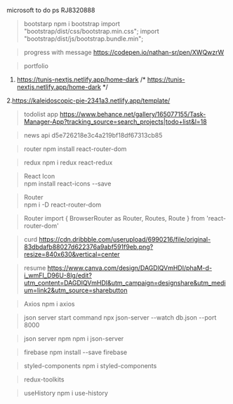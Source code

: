 microsoft to do ps RJ8320888

> bootstarp
npm i bootstrap
import "bootstrap/dist/css/bootstrap.min.css";
import "bootstrap/dist/js/bootstrap.bundle.min";

> progress with message
https://codepen.io/nathan-sr/pen/XWQwzrW 

> portfolio
1. https://tunis-nextjs.netlify.app/home-dark
/* https://tunis-nextjs.netlify.app/home-dark */

2.https://kaleidoscopic-pie-2341a3.netlify.app/template/

> todolist app 
https://www.behance.net/gallery/165077155/Task-Manager-App?tracking_source=search_projects|todo+list&l=18

> news api
d5e726218e3c4a219bf18df67313cb85

> router
npm install react-router-dom

> redux
npm i redux react-redux

> React Icon  
npm install react-icons --save

> Router      
npm i -D react-router-dom

> Router 
import { BrowserRouter as Router, Routes, Route } from 'react-router-dom'

> curd
https://cdn.dribbble.com/userupload/6990216/file/original-83dbdafb88027d622376a9abf591f9eb.png?resize=840x630&vertical=center

> resume 
https://www.canva.com/design/DAGDlQVmHDI/phaM-d-i_wmFI_D96U-8lg/edit?utm_content=DAGDlQVmHDI&utm_campaign=designshare&utm_medium=link2&utm_source=sharebutton

> Axios
npm i axios

>json server start command
npx json-server --watch db.json --port 8000

>json server npm
npm i json-server

>firebase
npm install --save firebase

> styled-components
npm i styled-components

>redux-toolkits

>useHistory
npm i use-history